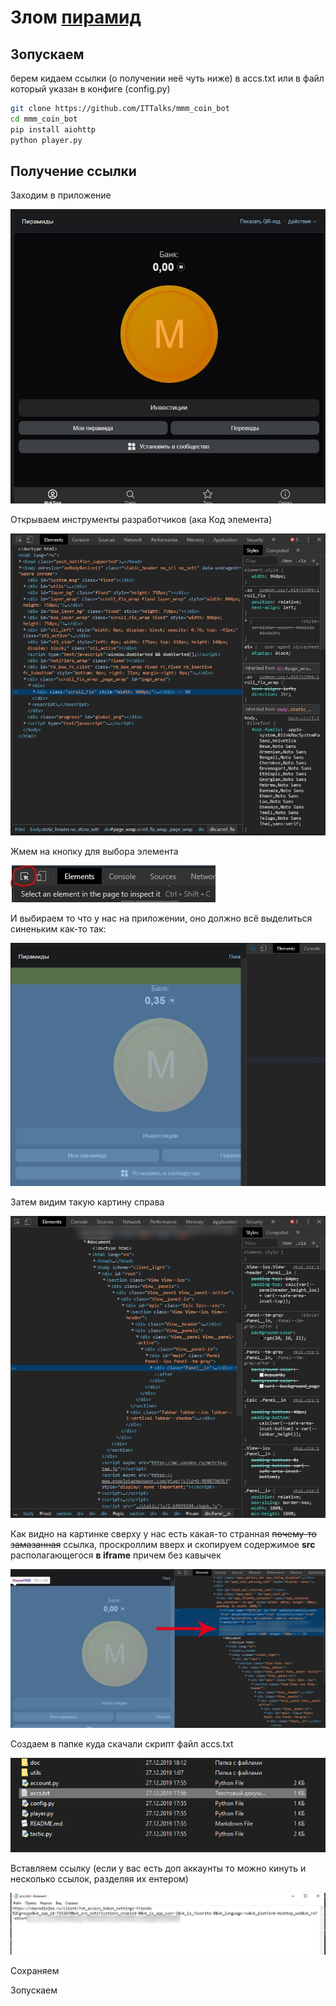 # Злом [пирамид](https://vk.com/app7252470)

## Зопускаем

берем кидаем ссылки (о получении неё чуть ниже) в accs.txt или в файл который указан в конфиге (config.py)

```bash
git clone https://github.com/ITTalks/mmm_coin_bot
cd mmm_coin_bot
pip install aiohttp
python player.py
```



## Получение ссылки

Заходим в приложение

![a](doc/doc1.jpg)

Открываем инструменты разработчиков (ака Код элемента)

![a](doc/doc2.jpg)

Жмем на кнопку для выбора элемента

![a](doc/doc3.jpg)

И выбираем то что у нас на приложении, оно должно всё выделиться синеньким как-то так:

![a](doc/doc-vydel.jpg)

Затем видим такую картину справа

![a](doc/doc4.jpg)

Как видно на картинке сверху у нас есть какая-то странная ~~почему-то замазанная~~ ссылка, проскроллим вверх и скопируем содержимое **src** располагающегося **в iframe** причем без кавычек

![a](doc/doc5.jpg)

Создаем в папке куда скачали скрипт файл accs.txt

![a](doc/doc6.jpg)

Вставляем ссылку (если у вас есть доп аккаунты то можно кинуть и несколько ссылок, разделяя их ентером)

![a](doc/doc7.jpg)

Сохраняем

Зопускаем